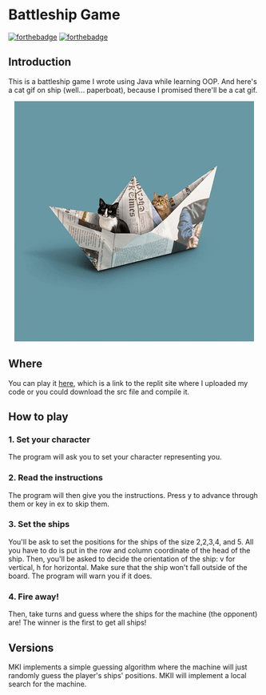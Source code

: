 # Battleship Game
[![forthebadge](https://forthebadge.com/images/badges/made-with-java.svg)](https://forthebadge.com)
[![forthebadge](https://forthebadge.com/images/badges/contains-cat-gifs.svg)](https://forthebadge.com)

## Introduction
This is a battleship game I wrote using Java while learning OOP. And here's a cat gif on ship (well... paperboat), because I promised there'll be a cat gif. 

<p align="center">
    <img src="https://github.com/hannz88/Battleship_Game_Java/blob/main/Images/cat.gif" alt="Gif of cat on paperboat">
</p>

## Where
You can play it [here](), which is a link to the replit site where I uploaded my code or you could download the src file and compile it.

## How to play
### 1. Set your character
The program will ask you to set your character representing you.

### 2. Read the instructions
The program will then give you the instructions. Press y to advance through them or key in ex to skip them.

### 3. Set the ships
You'll be ask to set the positions for the ships of the size 2,2,3,4, and 5. All you have to do is put in the row and column coordinate of the head of the ship. Then, you'll be asked to decide the orientation of the ship: v for vertical, h for horizontal. Make sure that the ship won't fall outside of the board. The program will warn you if it does.

### 4. Fire away!
Then, take turns and guess where the ships for the machine (the opponent) are! The winner is the first to get all ships!

## Versions
MKI implements a simple guessing algorithm where the machine will just randomly guess the player's ships' positions.
MKII will implement a local search for the machine.

